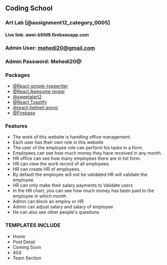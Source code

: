 ## Coding School
### Art Lab [@assignment12_category_0005]

#### Live link: awei-b5fd9.firebaseapp.com

### Admin User: mehedi20@gmail.com
### Admin Password: Mehedi20@


### Packages
- [@React-simple-typewriter](https://www.npmjs.com/package/react-simple-typewriter)
- [@React Awesome reveal](https://www.npmjs.com/package/react-awesome-reveal)
- [@sweetalert2](https://sweetalert2.github.io/)
- [@React Toastify](https://www.npmjs.com/package/react-toastify)
- [@react-helmet-async](https://www.npmjs.com/package/react-helmet-async)
- [@Firebase](https://firebase.google.com)


### Features

- The work of this website is handling office management.
- Each user has their own role in this website
- The user of the employee role can perform his tasks in a form.
- Employees can see how much money they have received in any month.
- HR office can see how many employees there are in list form.
- HR can view the work record of all employees.
- HR can create HR of employees.
- By default the employee will not be validated HR will validate the employee.
- HR can only make their salary payments to Validate users
- In the HR chart, you can see how much money has been paid to the employee in which month
- Admin can block an employ or HR
- Admin can adjust salary and salary of employee
- He can also see other people's questions

### TEMPLATES INCLUDE
- Home
- Post Detail
- Coming Soon
- 404 
- Team Section
